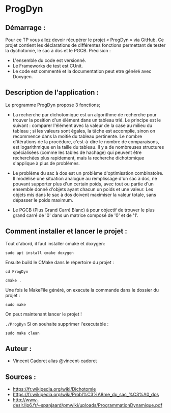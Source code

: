 # ProgDyn

## Démarrage :
Pour ce TP vous allez devoir récupérer le projet « ProgDyn » via GitHub. Ce projet contient les déclarations de différentes fonctions permettant de tester la dychotomie, le sac à dos et le PGCB.
Précision : 
- L'ensemble du code est versionné.
- Le Frameworks de test est CUnit.
- Le code est commenté et la documentation peut etre généré avec Doxygen.
## Description de l'application : 
Le programme ProgDyn propose 3 fonctions; 
- La recherche par dichotomique est un algorithme de recherche pour trouver la position d'un élément dans un tableau trié. Le principe est le suivant : comparer l'élément avec la valeur de la case au milieu du tableau ; si les valeurs sont égales, la tâche est accomplie, sinon on recommence dans la moitié du tableau pertinente. Le nombre d'itérations de la procédure, c'est-à-dire le nombre de comparaisons, est logarithmique en la taille du tableau. Il y a de nombreuses structures spécialisées (comme les tables de hachage) qui peuvent être recherchées plus rapidement, mais la recherche dichotomique s'applique à plus de problèmes.

- Le problème du sac à dos est un problème d'optimisation combinatoire. Il modélise une situation analogue au remplissage d'un sac à dos, ne pouvant supporter plus d'un certain poids, avec tout ou partie d'un ensemble donné d'objets ayant chacun un poids et une valeur. Les objets mis dans le sac à dos doivent maximiser la valeur totale, sans dépasser le poids maximum. 
- Le PGCB (Plus Grand Carré Blanc) à pour objectif de trouver le plus grand carré de '0' dans un matrice composé de '0' et de '1'.

## Comment installer et lancer le projet :
Tout d'abord, il faut installer cmake et doxygen: 

``
sudo apt install cmake doxygen
``

Ensuite build le CMake dans le répertoire du projet :

``
cd ProgDyn
``

``
cmake .
``

Une fois le MakeFile généré, on execute la commande dans le dossier du projet :

``
sudo make
``

On peut maintenant lancer le projet ! 

``
./ProgDyn
``
Si on souhaite supprimer l'executable :

``
sudo make clean
``

## Auteur :
- Vincent Cadoret alias @vincent-cadoret

## Sources : 
- https://fr.wikipedia.org/wiki/Dichotomie
- https://fr.wikipedia.org/wiki/Probl%C3%A8me_du_sac_%C3%A0_dos
- http://www-desir.lip6.fr/~spanjaard/pmwiki/uploads/ProgrammationDynamique.pdf